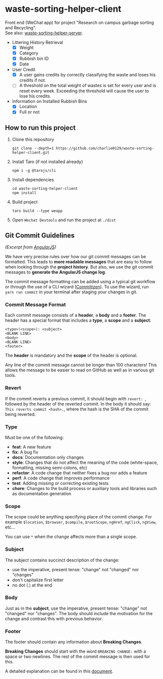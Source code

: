 # waste-sorting-helper-client
Front end (WeChat app) for project "Research on campus garbage sorting and Recycling".  
See also: [waste-sorting-helper-server](https://github.com/charlie0129/waste-sorting-helper-server).

- Littering History Retrieval
    - [x] Weight
    - [x] Category
    - [x] Rubbish bin ID
    - [x] Date
- User Credit
    - [x] A user gains credits by correctly classifying the waste and loses his credits if not.
    - [ ] A threshold on the total weight of wastes is set for every user and is reset every week. Exceeding the threshold will cause the user to lose his credits.
- Information on Installed Rubbish Bins
    - [x] Location
    - [x] Full or not

## How to run this project

1. Clone this repository

   `git clone --depth=1 https://github.com/charlie0129/waste-sorting-helper-client.git`

2. Install Taro (if not installed already)

   ```shell
   npm i -g @tarojs/cli
   ```

3. Install dependencies

   ```shell
   cd waste-sorting-helper-client
   npm install
   ```

4. Build project

    ```shell
    taro build --type weapp
    ```

5. Open `Wechat Devtools` and run the project at `./dist`


## Git Commit Guidelines

*(Excerpt from [AngularJS](https://github.com/angular/angular.js/blob/master/DEVELOPERS.md))*

We have very precise rules over how our git commit messages can be formatted.  This leads to **more
readable messages** that are easy to follow when looking through the **project history**.  But also,
we use the git commit messages to **generate the AngularJS change log**.

The commit message formatting can be added using a typical git workflow or through the use of a CLI
wizard ([Commitizen](https://github.com/commitizen/cz-cli)). To use the wizard, run `yarn run commit`
in your terminal after staging your changes in git.

### Commit Message Format
Each commit message consists of a **header**, a **body** and a **footer**.  The header has a special
format that includes a **type**, a **scope** and a **subject**:

```
<type>(<scope>): <subject>
<BLANK LINE>
<body>
<BLANK LINE>
<footer>
```

The **header** is mandatory and the **scope** of the header is optional.

Any line of the commit message cannot be longer than 100 characters! This allows the message to be easier
to read on GitHub as well as in various git tools.

### Revert
If the commit reverts a previous commit, it should begin with `revert: `, followed by the header
of the reverted commit.
In the body it should say: `This reverts commit <hash>.`, where the hash is the SHA of the commit
being reverted.

### Type
Must be one of the following:

* **feat**: A new feature
* **fix**: A bug fix
* **docs**: Documentation only changes
* **style**: Changes that do not affect the meaning of the code (white-space, formatting, missing
  semi-colons, etc)
* **refactor**: A code change that neither fixes a bug nor adds a feature
* **perf**: A code change that improves performance
* **test**: Adding missing or correcting existing tests
* **chore**: Changes to the build process or auxiliary tools and libraries such as documentation
  generation

### Scope
The scope could be anything specifying place of the commit change. For example `$location`,
`$browser`, `$compile`, `$rootScope`, `ngHref`, `ngClick`, `ngView`, etc...

You can use `*` when the change affects more than a single scope.

### Subject
The subject contains succinct description of the change:

* use the imperative, present tense: "change" not "changed" nor "changes"
* don't capitalize first letter
* no dot (.) at the end

### Body
Just as in the **subject**, use the imperative, present tense: "change" not "changed" nor "changes".
The body should include the motivation for the change and contrast this with previous behavior.

### Footer
The footer should contain any information about **Breaking Changes**.

**Breaking Changes** should start with the word `BREAKING CHANGE:` with a space or two newlines.
The rest of the commit message is then used for this.

A detailed explanation can be found in this [document][commit-message-format].

[commit-message-format]: https://docs.google.com/document/d/1QrDFcIiPjSLDn3EL15IJygNPiHORgU1_OOAqWjiDU5Y/edit#
